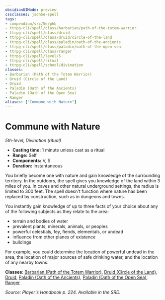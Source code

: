 ```yaml
---
obsidianUIMode: preview
cssclasses: json5e-spell
tags:
- compendium/src/5e/phb
- ttrpg-cli/spell/class/barbarian/path-of-the-totem-warrior
- ttrpg-cli/spell/class/druid
- ttrpg-cli/spell/class/druid/circle-of-the-land
- ttrpg-cli/spell/class/paladin/oath-of-the-ancients
- ttrpg-cli/spell/class/paladin/oath-of-the-open-sea
- ttrpg-cli/spell/class/ranger
- ttrpg-cli/spell/level/5
- ttrpg-cli/spell/ritual
- ttrpg-cli/spell/school/divination
classes:
- Barbarian (Path of the Totem Warrior)
- Druid (Circle of the Land)
- Druid
- Paladin (Oath of the Ancients)
- Paladin (Oath of the Open Sea)
- Ranger
aliases: ["Commune with Nature"]
---
```

# Commune with Nature
*5th-level, Divination (ritual)*  

- **Casting time:** 1 minute unless cast as a ritual
- **Range:** Self
- **Components:** V, S
- **Duration:** Instantaneous

You briefly become one with nature and gain knowledge of the surrounding territory. In the outdoors, the spell gives you knowledge of the land within 3 miles of you. In caves and other natural underground settings, the radius is limited to 300 feet. The spell doesn't function where nature has been replaced by construction, such as in dungeons and towns.

You instantly gain knowledge of up to three facts of your choice about any of the following subjects as they relate to the area:

- terrain and bodies of water  
- prevalent plants, minerals, animals, or peoples  
- powerful celestials, fey, fiends, elementals, or undead  
- influence from other planes of existence  
- buildings  

For example, you could determine the location of powerful undead in the area, the location of major sources of safe drinking water, and the location of any nearby towns.

**Classes**: [Barbarian (Path of the Totem Warrior)](/3-Mechanics/CLI/classes/barbarian-path-of-the-totem-warrior.md), [Druid (Circle of the Land)](/3-Mechanics/CLI/classes/druid-circle-of-the-land.md), [Druid](/3-Mechanics/CLI/classes/druid.md), [Paladin (Oath of the Ancients)](/3-Mechanics/CLI/classes/paladin-oath-of-the-ancients.md), [Paladin (Oath of the Open Sea)](/3-Mechanics/CLI/classes/paladin-oath-of-the-open-sea-tdcsr.md), [Ranger](/3-Mechanics/CLI/classes/ranger.md)

*Source: Player's Handbook p. 224. Available in the SRD.*